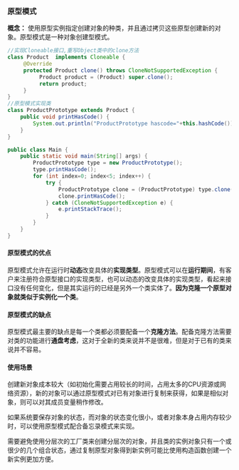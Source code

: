 ### 原型模式

**概念：** 使用原型实例指定创建对象的种类，并且通过拷贝这些原型创建新的对象。原型模式是一种对象创建型模式。

```java
//实现Cloneable接口,重写Object类中的clone方法
class Product  implements Cloneable {
     @Override
     protected Product clone() throws CloneNotSupportedException {
          Product product = (Product) super.clone();
          return product;
     }
}
//原型模式实现类
class ProductPrototype extends Product {
    public void printHasCode() {
        System.out.println("ProductPrototype hascode="+this.hashCode());
    }
}

public class Main {
    public static void main(String[] args) {
        ProductPrototype type = new ProductPrototype();
        type.printHasCode();
        for (int index=0; index<5; index++) {
            try {
                ProductPrototype clone = (ProductPrototype) type.clone();
                clone.printHasCode();
            } catch (CloneNotSupportedException e) {
                e.printStackTrace();
            }
        }
    }
}


```

#### 原型模式的优点

原型模式允许在运行时**动态**改变具体的**实现类型**。原型模式可以在**运行期间**，有客户来注册符合原型接口的实现类型，也可以动态的改变具体的实现类型，看起来接口没有任何变化，但是其实运行的已经是另外一个类实体了。**因为克隆一个原型对象就类似于实例化一个类**。

#### 原型模式的缺点

原型模式最主要的缺点是每一个类都必须要配备一个**克隆方法**。配备克隆方法需要对类的功能进行**通盘考虑**，这对于全新的类来说并不是很难，但是对于已有的类来说并不容易。




#### 使用场景
创建新对象成本较大（如初始化需要占用较长的时间，占用太多的CPU资源或网络资源），新的对象可以通过原型模式对已有对象进行复制来获得，如果是相似对象，则可以对其成员变量稍作修改。

如果系统要保存对象的状态，而对象的状态变化很小，或者对象本身占用内存较少时，可以使用原型模式配合备忘录模式来实现。

需要避免使用分层次的工厂类来创建分层次的对象，并且类的实例对象只有一个或很少的几个组合状态，通过复制原型对象得到新实例可能比使用构造函数创建一个新实例更加方便。

